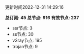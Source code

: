 更新时间2022-12-31 14:29:16

**总订阅: 45**
**总节点: 916**
**有效节点: 237**
- ssr节点: 3
- ss节点: 30
- v2ray节点: 195
- trojan节点: 9
